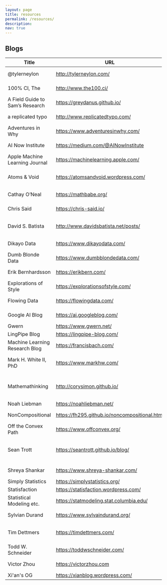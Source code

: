 ```yaml
---
layout: page
title: resources
permalink: /resources/
description:
nav: true
---
```


## Blogs

| Title                           	| URL                                             	| Topics                                       	|
|---------------------------------	|-------------------------------------------------	|----------------------------------------------	|
| @tylerneylon                    	| <http://tylerneylon.com/>                       	| [Philosophy / CS]                            	|
| 100% CI, The                    	| <http://www.the100.ci/>                         	| [Statistics / Academia]                      	|
| A Field Guide to Sam’s Research 	| <https://greydanus.github.io/>                  	| [Machine Learning]                           	|
| a replicated typo               	| <http://www.replicatedtypo.com/>                	| [Evolution / Linguistics]                    	|
| Adventures in Why               	| <https://www.adventuresinwhy.com/>              	| [Data Science]                               	|
| AI Now Institute                	| <https://medium.com/@AINowInstitute>            	| [AI / Philosophy]                            	|
| Apple Machine Learning Journal  	| <https://machinelearning.apple.com/>            	| [Machine Learning]                           	|
| Atoms & Void                    	| <https://atomsandvoid.wordpress.com/>           	| [Topology / Geometry / Philosophy]           	|
| Cathay O’Neal                   	| <https://mathbabe.org/>                         	| [Data Science / AI]                          	|
| Chris Said                      	| <https://chris-said.io/>                        	| [Statistics / Technology]                    	|
| David S. Batista                	| <http://www.davidsbatista.net/posts/>           	| [Machine Learning / NLP]                     	|
| Dikayo Data                     	| <https://www.dikayodata.com/>                   	| [Data Science]                               	|
| Dumb Blonde Data                	| <https://www.dumbblondedata.com/>               	| [Data Science]                               	|
| Erik Bernhardsson               	| <https://erikbern.com/>                         	| [Business / Optimization]                    	|
| Explorations of Style           	| <https://explorationsofstyle.com/>              	| [Writing / Academia]                         	|
| Flowing Data                    	| <https://flowingdata.com/>                      	| [Statistics / Visualization]                 	|
| Google AI Blog                  	| <https://ai.googleblog.com/>                    	| [Machine Learning]                           	|
| Gwern                           	| <https://www.gwern.net/>                        	| [Lots]                                       	|
| LingPipe Blog                   	| <https://lingpipe-blog.com/>                    	| [NLP / CS]                                   	|
| Machine Learning Research Blog  	| <https://francisbach.com/>                      	| [Machine Learning]                           	|
| Mark H. White II, PhD           	| <https://www.markhw.com/>                       	| [Statistics / Data Science]                  	|
| Mathemathinking                 	| <http://corysimon.github.io/>                   	| [Probability / Machine Learning / Chemistry] 	|
| Noah Liebman                    	| <https://noahliebman.net/>                      	| [Probability]                                	|
| NonCompositional                	| <https://fh295.github.io/noncompositional.html> 	| [Cognitive Science / AI]                     	|
| Off the Convex Path             	| <https://www.offconvex.org/>                    	| [Machine Learning]                           	|
| Sean Trott                      	| <https://seantrott.github.io/blog/>             	| [Cognitive Science / Language / Statistics]  	|
| Shreya Shankar                  	| <https://www.shreya-shankar.com/>               	| [ML / Academia]                              	|
| Simply Statistics               	| <https://simplystatistics.org/>                 	| [Statistics]                                 	|
| Statisfaction                   	| <https://statisfaction.wordpress.com/>          	| [Statistics]                                 	|
| Statistical Modeling etc.       	| <https://statmodeling.stat.columbia.edu/>       	| [Statistics]                                 	|
| Sylvian Durand                  	| <https://www.sylvaindurand.org/>                	| [CSS / Web Dev]                              	|
| Tim Dettmers                    	| <https://timdettmers.com/>                      	| [Machine Learning / Academia]                	|
| Todd W. Schneider               	| <https://toddwschneider.com/>                   	| [Data Science]                               	|
| Victor Zhou                     	| <https://victorzhou.com>                        	| [Machine Learning]                           	|
| Xi'an's OG                      	| <https://xianblog.wordpress.com/>               	| [Statistics]                                 	|
